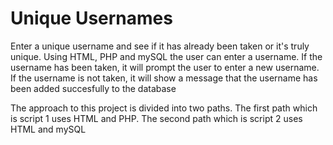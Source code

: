 # Unique Usernames
Enter a unique username and see if it has already been taken or it's truly unique.
Using HTML, PHP and mySQL the user can enter a username. If the username has been taken, it will prompt the user to enter a new username. If the username is not taken, it will show a message that the username has been added succesfully to the database

The approach to this project is divided into two paths. The first path which is script 1 uses HTML and PHP. The second path which is script 2 uses HTML and mySQL
